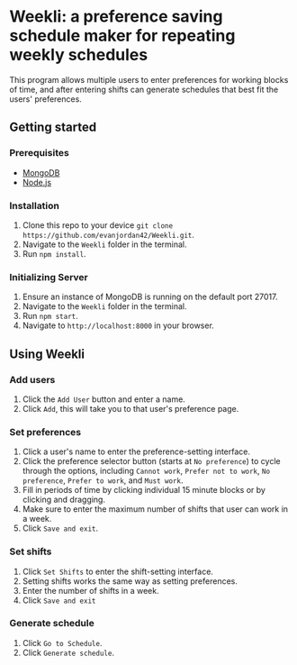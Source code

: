 # Weekli: a preference saving schedule maker for repeating weekly schedules

This program allows multiple users to enter preferences for working blocks of time, and after entering shifts can generate schedules that best fit the users' preferences.

## Getting started

### Prerequisites

* [MongoDB](https://docs.mongodb.com/manual/installation/)
* [Node.js](https://nodejs.org/en/download/)

### Installation

1. Clone this repo to your device `git clone https://github.com/evanjordan42/Weekli.git`.
2. Navigate to the `Weekli` folder in the terminal.
3. Run `npm install`.

### Initializing Server

1. Ensure an instance of MongoDB is running on the default port 27017.
2. Navigate to the `Weekli` folder in the terminal.
3. Run `npm start`.
4. Navigate to `http://localhost:8000` in your browser.


## Using Weekli

### Add users

1. Click the `Add User` button and enter a name.
2. Click `Add`, this will take you to that user's preference page.

### Set preferences

1. Click a user's name to enter the preference-setting interface.
2. Click the preference selector button (starts at `No preference`) to cycle through the options, including `Cannot work`, `Prefer not to work`, `No preference`, `Prefer to work`, and `Must work`.
3. Fill in periods of time by clicking individual 15 minute blocks or by clicking and dragging.
4. Make sure to enter the maximum number of shifts that user can work in a week.
5. Click `Save and exit`.

### Set shifts

1. Click `Set Shifts` to enter the shift-setting interface.
2. Setting shifts works the same way as setting preferences.
3. Enter the number of shifts in a week.
4. Click `Save and exit`

### Generate schedule

1. Click `Go to Schedule`.
2. Click `Generate schedule`.
